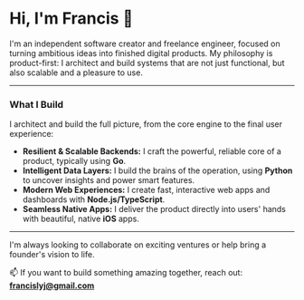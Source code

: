 # Hi, I'm Francis 👋

I'm an independent software creator and freelance engineer, focused on turning ambitious ideas into finished digital products. My philosophy is product-first: I architect and build systems that are not just functional, but also scalable and a pleasure to use.

---

### What I Build

I architect and build the full picture, from the core engine to the final user experience:

-   **Resilient & Scalable Backends:** I craft the powerful, reliable core of a product, typically using **Go**.
-   **Intelligent Data Layers:** I build the brains of the operation, using **Python** to uncover insights and power smart features.
-   **Modern Web Experiences:** I create fast, interactive web apps and dashboards with **Node.js/TypeScript**.
-   **Seamless Native Apps:** I deliver the product directly into users' hands with beautiful, native **iOS** apps.

---

I'm always looking to collaborate on exciting ventures or help bring a founder's vision to life.

📫 If you want to build something amazing together, reach out: **francislyj@gmail.com**

